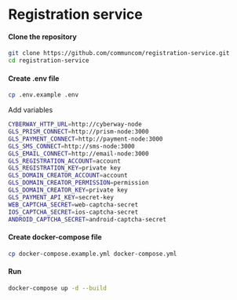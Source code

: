 # Registration service

#### Clone the repository

```bash
git clone https://github.com/communcom/registration-service.git
cd registration-service
```

#### Create .env file

```bash
cp .env.example .env
```

Add variables

```bash
CYBERWAY_HTTP_URL=http://cyberway-node
GLS_PRISM_CONNECT=http://prism-node:3000
GLS_PAYMENT_CONNECT=http://payment-node:3000
GLS_SMS_CONNECT=http://sms-node:3000
GLS_EMAIL_CONNECT=http://email-node:3000
GLS_REGISTRATION_ACCOUNT=account
GLS_REGISTRATION_KEY=private key
GLS_DOMAIN_CREATOR_ACCOUNT=account
GLS_DOMAIN_CREATOR_PERMISSION=permission
GLS_DOMAIN_CREATOR_KEY=private key
GLS_PAYMENT_API_KEY=secret-key
WEB_CAPTCHA_SECRET=web-captcha-secret
IOS_CAPTCHA_SECRET=ios-captcha-secret
ANDROID_CAPTCHA_SECRET=android-captcha-secret
```

#### Create docker-compose file

```bash
cp docker-compose.example.yml docker-compose.yml
```

#### Run

```bash
docker-compose up -d --build
```
